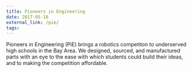 ```yaml
---
title: Pioneers in Engineering
date: 2017-05-10
external_link: /pie/
tags:
---
```


Pioneers in Engineering (PiE) brings a robotics competiton to underserved high schools in the Bay Area. We designed, sourced, and manufactured parts with an eye to the ease with which students could build their ideas, and to making the competition affordable.

<!--more-->
